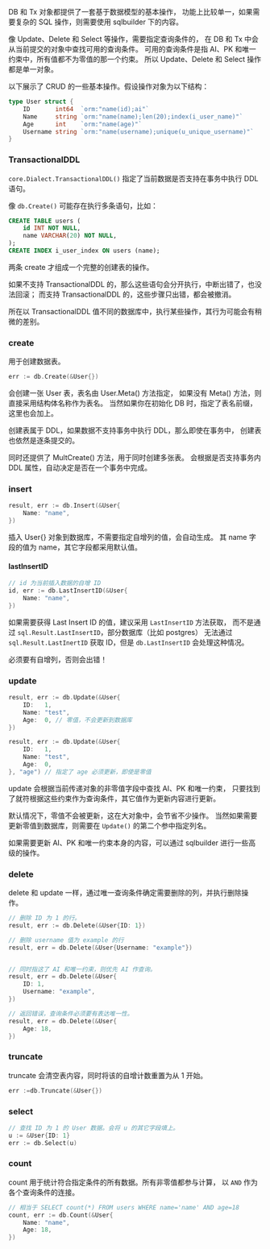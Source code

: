 DB 和 Tx 对象都提供了一套基于数据模型的基本操作，
功能上比较单一，如果需要复杂的 SQL 操作，则需要使用 sqlbuilder
下的内容。

像 Update、Delete 和 Select 等操作，需要指定查询条件的，
在 DB 和 Tx 中会从当前提交的对象中查找可用的查询条件。
可用的查询条件是指 AI、PK 和唯一约束中，所有值都不为零值的那一个约束。
所以 Update、Delete 和 Select 操作都是单一对象。

以下展示了 CRUD 的一些基本操作。假设操作对象为以下结构：

```go
type User struct {
    ID       int64  `orm:"name(id);ai"`
    Name     string `orm:"name(name);len(20);index(i_user_name)"`
    Age      int    `orm:"name(age)"`
    Username string `orm:"name(username);unique(u_unique_username)"`
}
```

### TransactionalDDL

`core.Dialect.TransactionalDDL()` 指定了当前数据是否支持在事务中执行 DDL 语句。

像 `db.Create()` 可能存在执行多条语句，比如：

```sql
CREATE TABLE users (
    id INT NOT NULL,
    name VARCHAR(20) NOT NULL,
);
CREATE INDEX i_user_index ON users (name);
```

两条 create 才组成一个完整的创建表的操作。

如果不支持 TransactionalDDL 的，那么这些语句会分开执行，中断出错了，也没法回滚；
而支持 TransactionalDDL 的，这些步骤只出错，都会被撤消。

所在以 TransactionalDDL 值不同的数据库中，执行某些操作，其行为可能会有稍微的差别。

### create

用于创建数据表。

```go
err := db.Create(&User{})
```

会创建一张 User 表，表名由 User.Meta() 方法指定，
如果没有 Meta() 方法，则直接采用结构体名称作为表名。
当然如果你在初始化 DB 时，指定了表名前缀，这里也会加上。

创建表属于 DDL，如果数据不支持事务中执行 DDL，那么即使在事务中，
创建表也依然是逐条提交的。

同时还提供了 MultCreate() 方法，用于同时创建多张表。
会根据是否支持事务内 DDL 属性，自动决定是否在一个事务中完成。

### insert

```go
result, err := db.Insert(&User{
    Name: "name",
})
```

插入 User{} 对象到数据库，不需要指定自增列的值，会自动生成。
其 name 字段的值为 name，其它字段都采用默认值。

#### lastInsertID

```go
// id 为当前插入数据的自增 ID
id, err := db.LastInsertID(&User{
    Name: "name",
})
```

如果需要获得 Last Insert ID 的值，建议采用 `LastInsertID` 方法获取，
而不是通过 `sql.Result.LastInsertID`，部分数据库（比如 postgres）
无法通过 `sql.Result.LastInertID` 获取 ID，但是 `db.LastInsertID`
会处理这种情况。

必须要有自增列，否则会出错！

### update

```go
result, err := db.Update(&User{
    ID:   1,
    Name: "test",
    Age:  0, // 零值，不会更新到数据库
})

result, err := db.Update(&User{
    ID:   1,
    Name: "test",
    Age:  0,
}, "age") // 指定了 age 必须更新，即使是零值
```

update 会根据当前传递对象的非零值字段中查找 AI、PK 和唯一约束，
只要找到了就符根据这些约束作为查询条件，其它值作为更新内容进行更新。

默认情况下，零值不会被更新，这在大对象中，会节省不少操作。
当然如果需要更新零值到数据库，则需要在 `Update()` 的第二个参中指定列名。

如果需要更新 AI、PK 和唯一约束本身的内容，可以通过 sqlbuilder
进行一些高级的操作。

### delete

delete 和 update 一样，通过唯一查询条件确定需要删除的列，并执行删除操作。

```go
// 删除 ID 为 1 的行。
result, err := db.Delete(&User{ID: 1})

// 删除 username 值为 example 的行
result, err = db.Delete(&User{Username: "example"})


// 同时指这了 AI 和唯一约束，则优先 AI 作查询。
result, err = db.Delete(&User{
    ID: 1,
    Username: "example",
})

// 返回错误，查询条件必须要有表达唯一性。
result, err = db.Delete(&User{
    Age: 18,
})
```

### truncate

truncate 会清空表内容，同时将该的自增计数重置为从 1 开始。

```go
err :=db.Truncate(&User{})
```

### select

```go
// 查找 ID 为 1 的 User 数据。会将 u 的其它字段填上。
u := &User{ID: 1}
err := db.Select(u)
```

### count

count 用于统计符合指定条件的所有数据。所有非零值都参与计算，
以 `AND` 作为各个查询条件的连接。

```go
// 相当于 SELECT count(*) FROM users WHERE name='name' AND age=18
count, err := db.Count(&User{
    Name: "name",
    Age: 18,
})
```
